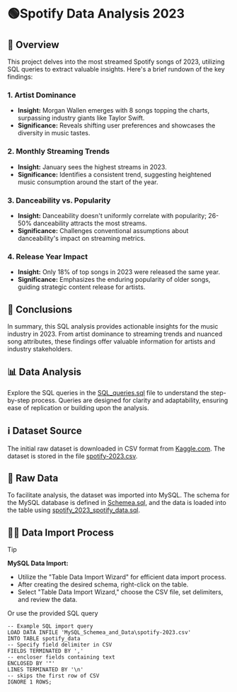 # **🟢Spotify Data Analysis 2023**

## 📝 Overview

This project delves into the most streamed Spotify songs of 2023, utilizing SQL queries to extract valuable insights. 
Here's a brief rundown of the key findings:

### 1. Artist Dominance
- **Insight:** Morgan Wallen emerges with 8 songs topping the charts, surpassing industry giants like Taylor Swift.
- **Significance:** Reveals shifting user preferences and showcases the diversity in music tastes.

### 2. Monthly Streaming Trends
- **Insight:** January sees the highest streams in 2023.
- **Significance:** Identifies a consistent trend, suggesting heightened music consumption around the start of the year.

### 3. Danceability vs. Popularity
- **Insight:** Danceability doesn't uniformly correlate with popularity; 26-50% danceability attracts the most streams.
- **Significance:** Challenges conventional assumptions about danceability's impact on streaming metrics.

### 4. Release Year Impact
- **Insight:** Only 18% of top songs in 2023 were released the same year.
- **Significance:** Emphasizes the enduring popularity of older songs, guiding strategic content release for artists.

## 🧠 Conclusions

In summary, this SQL analysis provides actionable insights for the music industry in 2023. From artist dominance to streaming trends and nuanced song attributes, these findings offer valuable information for artists and industry stakeholders.

## 📊 Data Analysis

Explore the SQL queries in the  [SQL_queries.sql](SQL_queries.sql) file to understand the step-by-step process.
Queries are designed for clarity and adaptability, ensuring ease of replication or building upon the analysis.

## ℹ️ Dataset Source
The initial raw dataset is downloaded in CSV format from [Kaggle.com](https://www.kaggle.com/). 
The dataset is stored in the file [spotify-2023.csv](MySQL_Schemea_and_Data/spotify-2023.csv).

## 💾 Raw Data
To facilitate analysis, the dataset was imported into MySQL. The schema for the MySQL database is defined in [Schemea.sql](MySQL_Schemea_and_Data/Schemea.sql), and the data is loaded into the table using [spotify_2023_spotify_data.sql](MySQL_Schemea_and_Data/spotify_2023_spotify_data.sql).

## 👨‍💻 Data Import Process
> [!TIP]
> **MySQL Data Import:**
>   - Utilize the "Table Data Import Wizard" for efficient data import process.
>   - After creating the desired schema, right-click on the table.
>   - Select "Table Data Import Wizard," choose the CSV file, set delimiters, and review the data.

 Or use the provided SQL query

```
-- Example SQL import query
LOAD DATA INFILE 'MySQL_Schemea_and_Data\spotify-2023.csv'
INTO TABLE spotify_data
-- Specify field delimiter in CSV
FIELDS TERMINATED BY ','
-- encloser fields containing text
ENCLOSED BY '"'
LINES TERMINATED BY '\n'
-- skips the first row of CSV
IGNORE 1 ROWS;

```

